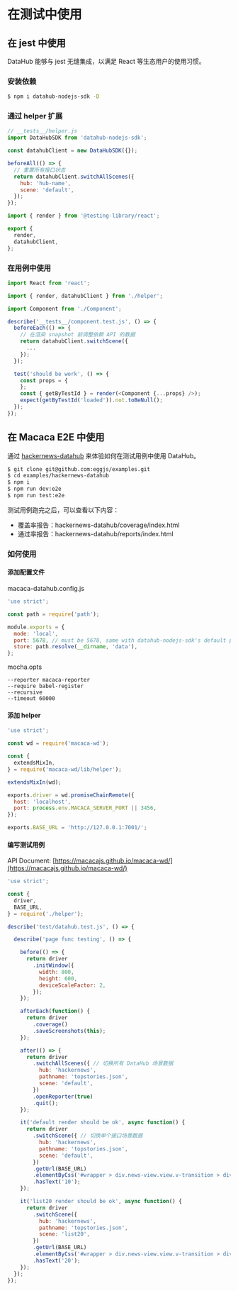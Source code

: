 # 在测试中使用

## 在 jest 中使用

DataHub 能够与 jest 无缝集成，以满足 React 等生态用户的使用习惯。

### 安装依赖

```bash
$ npm i datahub-nodejs-sdk -D
```

### 通过 helper 扩展

```javascript
// __tests__/helper.js
import DataHubSDK from 'datahub-nodejs-sdk';

const datahubClient = new DataHubSDK({});

beforeAll(() => {
  // 重置所有接口状态
  return datahubClient.switchAllScenes({
    hub: 'hub-name',
    scene: 'default',
  });
});

import { render } from '@testing-library/react';

export {
  render,
  datahubClient,
};
```

### 在用例中使用

```javascript
import React from 'react';

import { render, datahubClient } from './helper';

import Component from './Component';

describe('__tests__/component.test.js', () => {
  beforeEach(() => {
    // 在渲染 snapshot 前调整依赖 API 的数据
    return datahubClient.switchScene({
      ...
    });
  });

  test('should be work', () => {
    const props = {
    };
    const { getByTestId } = render(<Component {...props} />);
    expect(getByTestId('loaded')).not.toBeNull();
  });
});
```

## 在 Macaca E2E 中使用

通过 [hackernews-datahub](https://github.com/eggjs/examples/tree/master/hackernews-datahub) 来体验如何在测试用例中使用 DataHub。

```bash
$ git clone git@github.com:eggjs/examples.git
$ cd examples/hackernews-datahub
$ npm i
$ npm run dev:e2e
$ npm run test:e2e
```

测试用例跑完之后，可以查看以下内容：

- 覆盖率报告：hackernews-datahub/coverage/index.html
- 通过率报告：hackernews-datahub/reports/index.html

### 如何使用

#### 添加配置文件

macaca-datahub.config.js

```javascript
'use strict';

const path = require('path');

module.exports = {
  mode: 'local',
  port: 5678, // must be 5678, same with datahub-nodejs-sdk's default port
  store: path.resolve(__dirname, 'data'),
};
```

mocha.opts

```
--reporter macaca-reporter
--require babel-register
--recursive
--timeout 60000
```

#### 添加 helper

```javascript
'use strict';

const wd = require('macaca-wd');

const {
  extendsMixIn,
} = require('macaca-wd/lib/helper');

extendsMixIn(wd);

exports.driver = wd.promiseChainRemote({
  host: 'localhost',
  port: process.env.MACACA_SERVER_PORT || 3456,
});

exports.BASE_URL = 'http://127.0.0.1:7001/';
```

#### 编写测试用例

API Document: [https://macacajs.github.io/macaca-wd/](https://macacajs.github.io/macaca-wd/)

```javascript
'use strict';

const {
  driver,
  BASE_URL,
} = require('./helper');

describe('test/datahub.test.js', () => {

  describe('page func testing', () => {

    before(() => {
      return driver
        .initWindow({
          width: 800,
          height: 600,
          deviceScaleFactor: 2,
        });
    });

    afterEach(function() {
      return driver
        .coverage()
        .saveScreenshots(this);
    });

    after(() => {
      return driver
        .switchAllScenes({ // 切换所有 DataHub 场景数据
          hub: 'hackernews',
          pathname: 'topstories.json',
          scene: 'default',
        })
        .openReporter(true)
        .quit();
    });

    it('default render should be ok', async function() {
      return driver
        .switchScene({ // 切换单个接口场景数据
          hub: 'hackernews',
          pathname: 'topstories.json',
          scene: 'default',
        })
        .getUrl(BASE_URL)
        .elementByCss('#wrapper > div.news-view.view.v-transition > div:nth-child(10) > span')
        .hasText('10');
    });

    it('list20 render should be ok', async function() {
      return driver
        .switchScene({
          hub: 'hackernews',
          pathname: 'topstories.json',
          scene: 'list20',
        })
        .getUrl(BASE_URL)
        .elementByCss('#wrapper > div.news-view.view.v-transition > div:nth-child(20) > span')
        .hasText('20');
    });
  });
});
```
